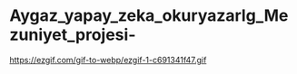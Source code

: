 # Aygaz_yapay_zeka_okuryazarlg_Mezuniyet_projesi-

https://ezgif.com/gif-to-webp/ezgif-1-c691341f47.gif
